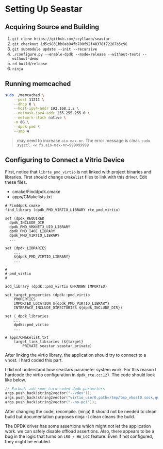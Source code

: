 # Setting Up Seastar

## Acquiring Source and Building

1. `git clone https://github.com/scylladb/seastar`
1. `git checkout 1d5c9831bb0ab84fb700f92f48378f72267b5c90`
1. `git submodule update --init --recursive`
1. `./configure.py --enable-dpdk --mode=release --without-tests --without-demo`
1. `cd build/release`
1. `ninja`

## Running memcached

```sh
sudo ./memcached \
    --port 11211 \
    --dhcp 0 \
    --host-ipv4-addr 192.168.1.2 \
    --netmask-ipv4-addr 255.255.255.0 \
    --network-stack native \
    -m 8G \
    --dpdk-pmd \
    --smp 4
```

> may need to increase `aio-max-nr`. The error message is clear.
> `sudo sysctl -w fs.aio-max-nr=999999999`

## Configuring to Connect a Vitrio Device

First, notice that `librte_pmd_virtio` is not linked with project
binaries and libraries. First should change `CMakelist` files to
link with this driver. Edit these files.

* cmake/Finddpdk.cmake
* apps/CMakelists.txt

```
# Finddpdk.cmake
find_library (dpdk_PMD_VIRTIO_LIBRARY rte_pmd_virtio)

set (dpdk_REQUIRED
  dpdk_INCLUDE_DIR
  dpdk_PMD_VMXNET3_UIO_LIBRARY
  dpdk_PMD_I40E_LIBRARY
  dpdk_PMD_VIRTIO_LIBRARY
  ...

set (dpdk_LIBRARIES
    ...
    ${dpdk_PMD_VIRTIO_LIBRARY}
    ...

#
# pmd_virtio
#

add_library (dpdk::pmd_virtio UNKNOWN IMPORTED)

set_target_properties (dpdk::pmd_virtio
    PROPERTIES
    IMPORTED_LOCATION ${dpdk_PMD_VIRTIO_LIBRARY}
    INTERFACE_INCLUDE_DIRECTORIES ${dpdk_INCLUDE_DIR})

set (_dpdk_libraries
    ...
    dpdk::pmd_virtio
    ...

# apps/CMakelist.txt
    target_link_libraries (${target}
        PRIVATE seastar seastar_private)
```

After linking the virtio library, the application should
try to connect to a vhost. I hard coded this part.

I did not understand how seastars parameter system work.
For this reason I hardcode the virtio configuration in
`dpdk_rte.cc:127`. The code should look like below.

```c++
// Farbod: add some hard coded dpdk parameters
args.push_back(string2vector("--vdev"));
args.push_back(string2vector("virtio_user0,path=/tmp/tmp_vhost0.sock,queues=1"));
args.push_back(string2vector("--no-pci"));
```

After changing the code, recompile. (ninja)
It should not be needed to clean build but documentation purposes ninja -t clean
cleans the build.

The DPDK driver has some assertions which might not let
the application work. we can safely disable offload assertions.
Also, there appears to be a bug in the logic that turns on `LRO / HW_LOC` feature.
Even if not configured, they might be enabled.

